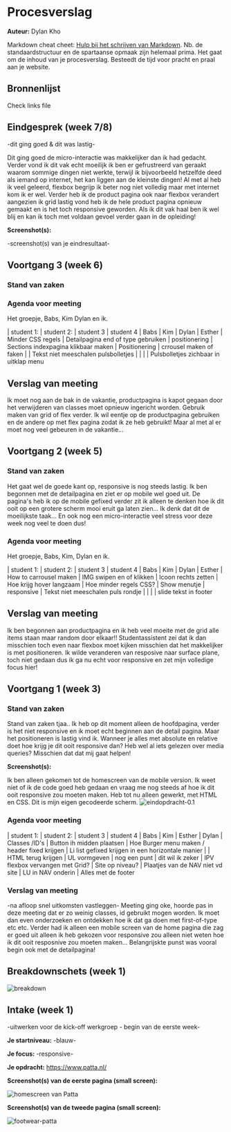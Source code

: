 # Procesverslag
**Auteur:** Dylan Kho

Markdown cheat cheet: [Hulp bij het schrijven van Markdown](https://github.com/adam-p/markdown-here/wiki/Markdown-Cheatsheet). Nb. de standaardstructuur en de spartaanse opmaak zijn helemaal prima. Het gaat om de inhoud van je procesverslag. Besteedt de tijd voor pracht en praal aan je website.



## Bronnenlijst
Check links file

## Eindgesprek (week 7/8)

-dit ging goed & dit was lastig-

Dit ging goed de micro-interactie was makkelijker dan ik had gedacht. Verder vond ik dit vak echt moeilijk ik ben er gefrustreerd van geraakt waarom sommige dingen niet werkte, terwijl ik bijvoorbeeld hetzelfde deed als iemand op internet, het kan liggen aan de kleinste dingen! Al met al heb ik veel geleerd, flexbox begrijp ik beter nog niet volledig maar met internet kom ik er wel. Verder heb ik de product pagina ook naar flexbox verandert aangezien ik grid lastig vond heb ik de hele product pagina opnieuw gemaakt en is het toch responsive geworden. Als ik dit vak haal ben ik wel blij en kan ik toch met voldaan gevoel verder gaan in de opleiding! 

**Screenshot(s):**

-screenshot(s) van je eindresultaat-



## Voortgang 3 (week 6)

### Stand van zaken

### Agenda voor meeting

Het groepje, Babs, Kim Dylan en ik.

| student 1: | student 2: | student 3 | student 4 | Babs | Kim | Dylan | Esther | Minder CSS regels | Detailpagina end of type gebruiken | positionering | Sections indexpagina klikbaar maken | Positionering | crrousel maken of faken | | Tekst niet meeschalen pulsbolletjes | | | | Pulsbolletjes zichbaar in uitklap menu

## Verslag van meeting

Ik moet nog aan de bak in de vakantie, productpagina is kapot gegaan door het verwijderen van classes moet opnieuw ingericht worden. Gebruik maken van grid of flex verder. Ik wil eentje op de productpagina gebruiken en de andere op met flex pagina zodat ik ze heb gebruikt! Maar al met al er moet nog veel gebeuren in de vakantie... 


## Voortgang 2 (week 5)

### Stand van zaken
Het gaat wel de goede kant op, responsive is nog steeds lastig. Ik ben begonnen met de detailpagina en ziet er op mobile wel goed uit. De pagina's heb ik op de mobile gefixed verder zit ik alleen te denken hoe ik dit ooit op een grotere scherm mooi eruit ga laten zien... Ik denk dat dit de moeilijkste taak... En ook nog een micro-interactie veel stress voor deze week nog veel te doen dus!


### Agenda voor meeting
Het groepje, Babs, Kim, Dylan en ik.

| student 1: | student 2: | student 3 | student 4 | Babs | Kim | Dylan | Esther | How to carrousel maken | IMG swipen en of klikken | Icoon rechts zetten | Hoe krijg hover langzaam | Hoe minder regels CSS? | Show menutje | responsive | Tekst niet meeschalen puls rondje | | | | slide tekst in footer

## Verslag van meeting
Ik ben begonnen aan productpagina en ik heb veel moeite met de grid alle items staan maar random door elkaar!! Studentassistent zei dat ik dan misschien toch even naar flexbox moet kijken misschien dat het makkelijker is met positioneren. Ik wilde veranderen van resposive naar surface plane, toch niet gedaan dus ik ga nu echt voor responsive en zet mijn volledige focus hier!


## Voortgang 1 (week 3)

### Stand van zaken

Stand van zaken tjaa.. Ik heb op dit moment alleen de hoofdpagina, verder is het niet responsive en ik moet echt beginnen aan de detail pagina. Maar het positioneren is lastig vind ik. Wanneer je alles met absolute en relative doet hoe krijg je dit ooit responsive dan? Heb wel al iets gelezen over media queries? Misschien dat dat mij gaat helpen!

**Screenshot(s):**

Ik ben alleen gekomen tot de homescreen van de mobile version.
Ik weet niet of ik de code goed heb gedaan en vraag me nog steeds af 
hoe ik dit ooit responsive zou moeten maken. Heb tot nu alleen gewerkt,
met HTML en CSS. Dit is mijn eigen gecodeerde scherm. 
![eindopdracht-0.1](images/eindopdracht-0.1.PNG)

### Agenda voor meeting

| student 1: | student 2: | student 3 | student 4
| Babs | Kim | Esther | Dylan
| Classes /ID's | Button ih midden plaatsen | Hoe Burger menu maken / header fixed krijgen | Li list gefixed krijgen in een horizontale manier |
| HTML terug krijgen | UL vormgeven | nog een punt | dit wil ik zeker | IPV flexbox vervangen met Grid? | Site op niveau? | Plaatjes van de NAV niet vd site | LU in NAV onderin | Alles met de footer

### Verslag van meeting

-na afloop snel uitkomsten vastleggen-
Meeting ging oke, hoorde pas in deze meeting dat er zo weinig classes, id gebruikt mogen worden. Ik moet dan even onderzoeken en ontdekken hoe ik dat ga doen met first-of-type etc etc. Verder had ik alleen een mobile screen van de home pagina die zag er goed uit alleen ik heb gekozen voor  responsive zou alleen niet weten hoe ik dit ooit resposnive zou moeten maken... Belangrijskte punst was vooral begin ook met de detailpagina!


## Breakdownschets (week 1)

![breakdown](images/breakdown.jpg)


## Intake (week 1)
-uitwerken voor de kick-off werkgroep - begin van de eerste week-

**Je startniveau:** -blauw-

**Je focus:** -responsive-

**Je opdracht:** https://www.patta.nl/

**Screenshot(s) van de eerste pagina (small screen):**

![homescreen van Patta](images/homscreen-patta.PNG)

**Screenshot(s) van de tweede pagina (small screen):**

![footwear-patta](images/footwear-patta.PNG)
